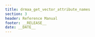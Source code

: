 ```yaml
---
title: drmaa_get_vector_attribute_names
section: 3
header: Reference Manual
footer: __RELEASE__
date: __DATE__
---
```


